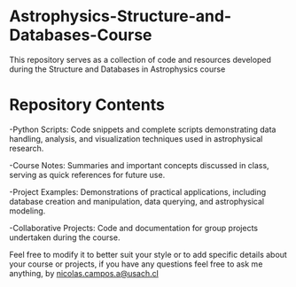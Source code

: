 # Astrophysics-Structure-and-Databases-Course
This repository serves as a collection of code and resources developed during the Structure and Databases in Astrophysics course

# Repository Contents

-Python Scripts: Code snippets and complete scripts demonstrating data handling, analysis, and visualization techniques used in astrophysical research.

-Course Notes: Summaries and important concepts discussed in class, serving as quick references for future use.

-Project Examples: Demonstrations of practical applications, including database creation and manipulation, data querying, and astrophysical modeling.

-Collaborative Projects: Code and documentation for group projects undertaken during the course.


Feel free to modify it to better suit your style or to add specific details about your course or projects, if you have any questions feel free to ask me anything, by nicolas.campos.a@usach.cl

